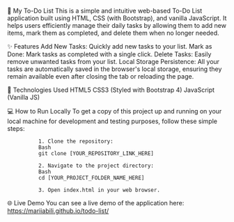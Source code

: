 📝 My To-Do List
This is a simple and intuitive web-based To-Do List application built using HTML, CSS (with Bootstrap), and vanilla JavaScript. It helps users efficiently manage their daily tasks by allowing them to add new items, mark them as completed, and delete them when no longer needed.

✨ Features
Add New Tasks: Quickly add new tasks to your list.
Mark as Done: Mark tasks as completed with a single click.
Delete Tasks: Easily remove unwanted tasks from your list.
Local Storage Persistence: All your tasks are automatically saved in the browser's local storage, ensuring they remain available even after closing the tab or reloading the page.

🚀 Technologies Used
HTML5
CSS3 (Styled with Bootstrap 4)
JavaScript (Vanilla JS)

💻 How to Run Locally
To get a copy of this project up and running on your local machine for development and testing purposes, follow these simple steps:

              1. Clone the repository:
              Bash
              git clone [YOUR_REPOSITORY_LINK_HERE]
              
              2. Navigate to the project directory:
              Bash
              cd [YOUR_PROJECT_FOLDER_NAME_HERE]
              
              3. Open index.html in your web browser.

🌐 Live Demo
You can see a live demo of the application here: https://mariiabili.github.io/todo-list/



